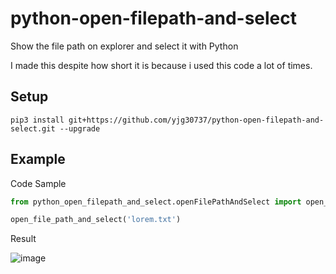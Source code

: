 # python-open-filepath-and-select
Show the file path on explorer and select it with Python

I made this despite how short it is because i used this code a lot of times.

## Setup
```pip3 install git+https://github.com/yjg30737/python-open-filepath-and-select.git --upgrade```

## Example
Code Sample
```python
from python_open_filepath_and_select.openFilePathAndSelect import open_file_path_and_select

open_file_path_and_select('lorem.txt')
```

Result

![image](https://user-images.githubusercontent.com/55078043/151683821-1ee1ff67-1ef2-41bb-8498-3bfc8bbc12d6.png)
